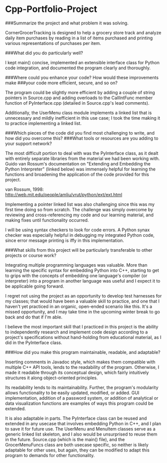 # Cpp-Portfolio-Project

###Summarize the project and what problem it was solving.

CornerGrocerTracking is designed to help a grocery store track and analyze daily item purchases by
reading in a list of items purchased and printing various representations of purchases per item.

###What did you do particularly well?

I kept main() concise, implemented an extensible interface class for Python code integration, and
documented the program clearly and thoroughly. 

###Where could you enhance your code? How would these improvements make 
###your code more efficient, secure, and so on?

The program could be slightly more efficient by adding a couple of string pointers in Source.cpp
and adding overloads to the CallIntFunc member function of PyInterface.cpp (detailed in 
Source.cpp's lead comments). 

Additionally, the UserMenu class module implements a linked list that is unnecessary and mildly 
inefficient in this use case; I took the time making it to practice implementing a linked list. 

###Which pieces of the code did you find most challenging to write, and how did you overcome this?
###What tools or resources are you adding to your support network?

The most difficult portion to deal with was the PyInterface class, as it dealt with entirely 
separate libraries from the material we had been working with. Guido van Rossum's documentation
on "Extending and Embedding the Python Interpreter" (linked below) was immensely helpful for 
learning the functions and broadening the application of the code provided for this project. 

van Rossum, 1998: http://web.mit.edu/people/amliu/vrut/python/ext/ext.html

Implementing a pointer linked list was also challenging since this was my first time doing so from
scratch. The challenge was simply overcome by reviewing and cross-referencing my code and our 
learning material, and making fixes until functionality occurred.

I will be using syntax checkers to look for code errors. A Python synax checker was especially 
helpful in debugging my integrated Python code, since error message printing is iffy in this 
implementation.

###What skills from this project will be particularly transferable to other projects or course work?

Integrating multiple programming languages was valuable. More than learning the specific syntax
for embedding Python into C++, starting to get to grips with the concepts of embedding one 
language's compiler (or interpreter) into a program in another language was useful and I expect
it to be applicable going forward. 

I regret not using the project as an opportunity to develop test harnesses for my classes; that 
would have been a valuable skill to practice, and one that I haven't yet practiced in an organic,
open-ended scenario like this. It's a missed opportunity, and I may take time in the upcoming 
winter break to go back and do that if I'm able. 

I believe the most important skill that I practiced in this project is the ability to independently
research and implement code design according to a project's specifications without hand-holding 
from educational material, as I did in the PyInterface class. 

###How did you make this program maintainable, readable, and adaptable?

Inserting comments in Javadoc style, which makes them compatible with multiple C++ API tools, 
lends to the readability of the program. Otherwise, I made it readable through its conceptual 
design, which fairly intuitively structures it along object-oriented principles. 

Its readability lends to its maintainability. Further, the program's modularity allows 
functionality to be easily updated, modified, or added. GUI implementation, addition of a password 
system, or addition of analytical or data visualization functions are examples of ways this program
could be extended. 

It is also adaptable in parts. The PyInterface class can be reused and extended in any usecase that
involves embedding Python in C++, and I plan to save it for future use. The UserMenu and MenuItem 
classes serve as a generic linked list skeleton, and I also would be unsurprised to reuse them in
the future. Source.cpp (which is the main() file), and the GrocerMenuFuncs class are both usecase
specific, so neither is likely adaptable for other uses, but again, they can be modified to adapt 
this program to demands for other functionality. 

